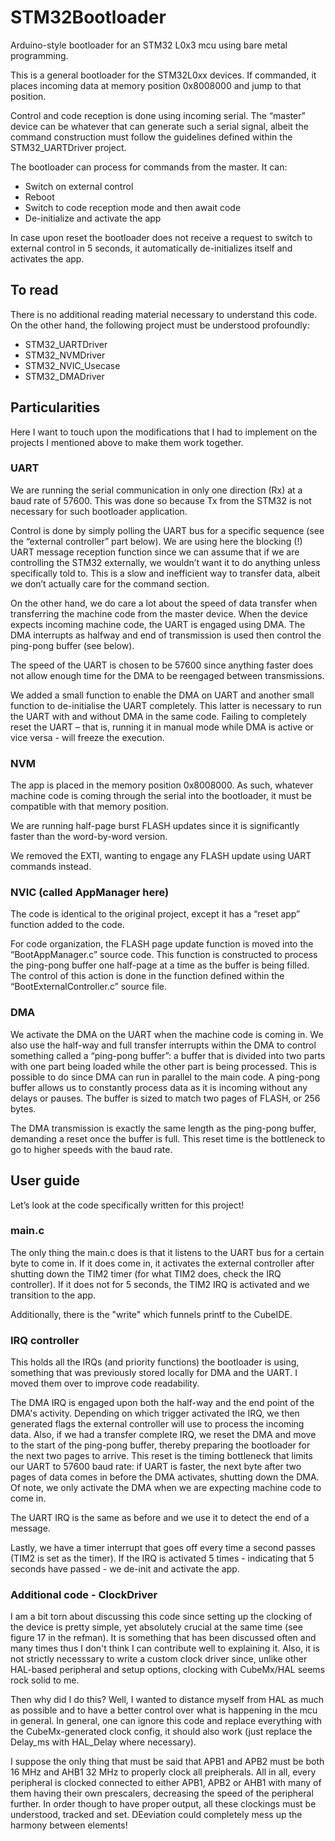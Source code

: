 # STM32Bootloader

Arduino-style bootloader for an STM32 L0x3 mcu using bare metal programming.

This is a general bootloader for the STM32L0xx devices. If commanded, it places incoming data at memory position 0x8008000 and jump to that position.

Control and code reception is done using incoming serial. The “master” device can be whatever that can generate such a serial signal, albeit the command construction must follow the guidelines defined within the STM32_UARTDriver project.

The bootloader can process for commands from the master. It can:
-	Switch on external control
-	Reboot
-	Switch to code reception mode and then await code
-	De-initialize and activate the app 

In case upon reset the bootloader does not receive a request to switch to external control in 5 seconds, it automatically de-initializes itself and activates the app.

## To read
There is no additional reading material necessary to understand this code. On the other hand, the following project must be understood profoundly:
-	STM32_UARTDriver
-	STM32_NVMDriver
-	STM32_NVIC_Usecase
-	STM32_DMADriver

## Particularities
Here I want to touch upon the modifications that I had to implement on the projects I mentioned above to make them work together.

### UART
We are running the serial communication in only one direction (Rx) at a baud rate of 57600. This was done so because Tx from the STM32 is not necessary for such bootloader application.

Control is done by simply polling the UART bus for a specific sequence (see the “external controller” part below). We are using here the blocking (!) UART message reception function since we can assume that if we are controlling the STM32 externally, we wouldn’t want it to do anything unless specifically told to. This is a slow and inefficient way to transfer data, albeit we don’t actually care for the command section.

On the other hand, we do care a lot about the speed of data transfer when transferring the machine code from the master device. When the device expects incoming machine code, the UART is engaged using DMA. The DMA interrupts as halfway and end of transmission is used then control the ping-pong buffer (see below).

The speed of the UART is chosen to be 57600 since anything faster does not allow enough time for the DMA to be reengaged between transmissions.

We added a small function to enable the DMA on UART and another small function to de-initialise the UART completely. This latter is necessary to run the UART with and without DMA in the same code. Failing to completely reset the UART – that is, running it in manual mode while DMA is active or vice versa - will freeze the execution.

### NVM
The app is placed in the memory position 0x8008000. As such, whatever machine code is coming through the serial into the bootloader, it must be compatible with that memory position.

We are running half-page burst FLASH updates since it is significantly faster than the word-by-word version.

We removed the EXTI, wanting to engage any FLASH update using UART commands instead.

### NVIC (called AppManager here)
The code is identical to the original project, except it has a “reset app” function added to the code.

For code organization, the FLASH page update function is moved into the “BootAppManager.c” source code. This function is constructed to process the ping-pong buffer one half-page at a time as the buffer is being filled. The control of this action is done in the function defined within the “BootExternalController.c” source file.


### DMA
We activate the DMA on the UART when the machine code is coming in. We also use the half-way and full transfer interrupts within the DMA to control something called a “ping-pong buffer”: a buffer that is divided into two parts with one part being loaded while the other part is being processed. This is possible to do since DMA can run in parallel to the main code. A ping-pong buffer allows us to constantly process data as it is incoming without any delays or pauses. The buffer is sized to match two pages of FLASH, or 256 bytes.

The DMA transmission is exactly the same length as the ping-pong buffer, demanding a reset once the buffer is full. This reset time is the bottleneck to go to higher speeds with the baud rate.

## User guide
Let’s look at the code specifically written for this project!

### main.c
The only thing the main.c does is that it listens to the UART bus for a certain byte to come in. If it does come in, it activates the external controller after shutting down the TIM2 timer (for what TIM2 does, check the IRQ controller). If it does not for 5 seconds, the TIM2 IRQ is activated and we transition to the app.

Additionally, there is the "write" which funnels printf to the CubeIDE.

### IRQ controller
This holds all the IRQs (and priority functions) the bootloader is using, something that was previously stored locally for DMA and the UART. I moved them over to improve code readability.

The DMA IRQ is engaged upon both the half-way and the end point of the DMA's activity. Depending on which trigger activated the IRQ, we then generated flags the external controller will use to process the incoming data. Also, if we had a transfer complete IRQ, we reset the DMA and move to the start of the ping-pong buffer, thereby preparing the bootloader for the next two pages to arrive. This reset is the timing bottleneck that limits our UART to 57600 baud rate: if UART is faster, the next byte after two pages of data comes in before the DMA activates, shutting down the DMA. Of note, we only activate the DMA when we are expecting machine code to come in.

The UART IRQ is the same as before and we use it to detect the end of a message.

Lastly, we have a timer interrupt that goes off every time a second passes (TIM2 is set as the timer). If the IRQ is activated 5 times - indicating that 5 seconds have passed - we de-init and activate the app.

### Additional code - ClockDriver
I am a bit torn about discussing this code since setting up the clocking of the device is pretty simple, yet absolutely crucial at the same time (see figure 17 in the refman). It is something that has been discussed often and many times thus I don't think I can contribute well to explaining it. Also, it is not strictly necesssary to write a custom clock driver since, unlike other HAL-based peripheral and setup options, clocking with CubeMx/HAL seems rock solid to me.

Then why did I do this? Well, I wanted to distance myself from HAL as much as possible and to have a better control over what is happening in the mcu in general. In general, one can ignore this code and replace everything with the CubeMx-generated clock config, it should also work (just replace the Delay_ms with HAL_Delay where necessary).

I suppose the only thing that must be said that APB1 and APB2 must be both 16 MHz and AHB1 32 MHz to properly clock all preipherals. All in all, every peripheral is clocked connected to either APB1, APB2 or AHB1 with many of them having their own prescalers, decreasing the speed of the peripheral further. In order though to have proper output, all these clockings must be understood, tracked and set. DEeviation could completely mess up the harmony between elements!
